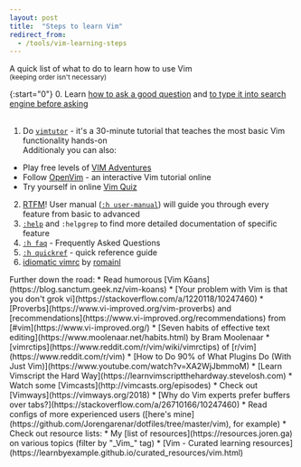 ```yaml
---
layout: post
title:  "Steps to learn Vim"
redirect_from:
  - /tools/vim-learning-steps
---
```


A quick list of what to do to learn how to use Vim
<br><sup>(keeping order isn't necessary)</sup>

{:start="0"}
 0. Learn [how to ask a good question](https://stackoverflow.com/help/how-to-ask) and [to type it into search engine before asking](https://ddg.gg/?q=vim+start+learning)
<br><br>
 1. Do [`vimtutor`](https://vimhelp.org/usr_01.txt.html#vimtutor) - it's a 30-minute tutorial that teaches the most basic Vim functionality hands-on \
    Additionaly you can also:
   * Play free levels of [VIM Adventures](https://vim-adventures.com)
   * Follow [OpenVim](https://openvim.com/) - an interactive Vim tutorial online
   * Try yourself in online [Vim Quiz](https://vim.morzel.net)
 2. [RTFM](https://en.wikipedia.org/wiki/RTFM)! User manual ([`:h user-manual`](https://vimhelp.org/usr_toc.txt.html)) will guide you through every feature from basic to advanced
 3. [`:help`](https://vimhelp.org/) and `:helpgrep` to find more detailed documentation of specific feature
 4. [`:h faq`](https://vimhelp.org/vim_faq.txt.html) - Frequently Asked Questions
 5. [`:h quickref`](https://vimhelp.org/quickref.txt.html) - quick reference guide
 6. [idiomatic vimrc](https://github.com/romainl/idiomatic-vimrc) by [romainl](http://romainl.github.io/)

<aside class="notice" markdown="1">Further down the road:
  * Read humorous [Vim Kōans](https://blog.sanctum.geek.nz/vim-koans)
  * [Your problem with Vim is that you don't grok vi](https://stackoverflow.com/a/1220118/10247460)
  * [Proverbs](https://www.vi-improved.org/vim-proverbs) and [recommendations](https://www.vi-improved.org/recommendations) from [#vim](https://www.vi-improved.org/)
  * [Seven habits of effective text editing](https://www.moolenaar.net/habits.html) by Bram Moolenaar
  * [vimrctips](https://www.reddit.com/r/vim/wiki/vimrctips) of [r/vim](https://www.reddit.com/r/vim)
  * [How to Do 90% of What Plugins Do (With Just Vim)](https://www.youtube.com/watch?v=XA2WjJbmmoM)
  * [Learn Vimscript the Hard Way](https://learnvimscriptthehardway.stevelosh.com)
  * Watch some [Vimcasts](http://vimcasts.org/episodes)
  * Check out [Vimways](https://vimways.org/2018)
  * [Why do Vim experts prefer buffers over tabs?](https://stackoverflow.com/a/26710166/10247460)
  * Read configs of more experienced users ([here's mine](https://github.com/Jorengarenar/dotfiles/tree/master/vim), for example)
  * Check out resource lists:
    * My [list of resources](https://resources.joren.ga) on various topics (filter by "_Vim_" tag)
    * [Vim - Curated learning resources](https://learnbyexample.github.io/curated_resources/vim.html)
</aside>
